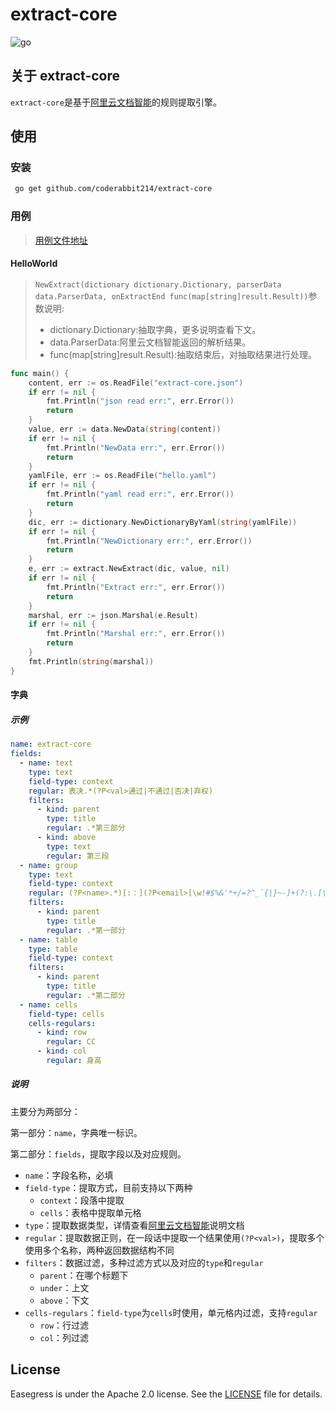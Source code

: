 # extract-core

![go](https://img.shields.io/badge/Go-v1.19-blue)

## 关于 extract-core

`extract-core`是基于[阿里云文档智能](https://www.aliyun.com/product/ai/docmind)的规则提取引擎。

## 使用

### 安装

```bash
 go get github.com/coderabbit214/extract-core
```

### 用例

> [用例文件地址](https://github.com/coderabbit214/extract-core/tree/main/example)

#### HelloWorld

> `NewExtract(dictionary dictionary.Dictionary, parserData data.ParserData, onExtractEnd func(map[string]result.Result))`参数说明:
>
> - dictionary.Dictionary:抽取字典，更多说明查看下文。
> - data.ParserData:阿里云文档智能返回的解析结果。
> - func(map[string]result.Result):抽取结束后，对抽取结果进行处理。

```go
func main() {
	content, err := os.ReadFile("extract-core.json")
	if err != nil {
		fmt.Println("json read err:", err.Error())
		return
	}
	value, err := data.NewData(string(content))
	if err != nil {
		fmt.Println("NewData err:", err.Error())
		return
	}
	yamlFile, err := os.ReadFile("hello.yaml")
	if err != nil {
		fmt.Println("yaml read err:", err.Error())
		return
	}
	dic, err := dictionary.NewDictionaryByYaml(string(yamlFile))
	if err != nil {
		fmt.Println("NewDictionary err:", err.Error())
		return
	}
	e, err := extract.NewExtract(dic, value, nil)
	if err != nil {
		fmt.Println("Extract err:", err.Error())
		return
	}
	marshal, err := json.Marshal(e.Result)
	if err != nil {
		fmt.Println("Marshal err:", err.Error())
		return
	}
	fmt.Println(string(marshal))
}
```

#### 字典

##### 示例

```yaml
name: extract-core
fields:
  - name: text
    type: text
    field-type: context
    regular: 表决.*(?P<val>通过|不通过|否决|弃权)
    filters:
      - kind: parent
        type: title
        regular: .*第三部分
      - kind: above
        type: text
        regular: 第三段
  - name: group
    type: text
    field-type: context
    regular: (?P<name>.*)[:：](?P<email>[\w!#$%&'*+/=?^_`{|}~-]+(?:\.[\w!#$%&'*+/=?^_`{|}~-]+)*@(?:[\w](?:[\w-]*[\w])?\.)+[\w](?:[\w-]*[\w])?)
    filters:
      - kind: parent
        type: title
        regular: .*第一部分
  - name: table
    type: table
    field-type: context
    filters:
      - kind: parent
        type: title
        regular: .*第二部分
  - name: cells
    field-type: cells
    cells-regulars:
      - kind: row
        regular: CC
      - kind: col
        regular: 身高
```

##### 说明

主要分为两部分：

第一部分：`name`，字典唯一标识。

第二部分：`fields`，提取字段以及对应规则。

- `name`：字段名称，必填
- `field-type`：提取方式，目前支持以下两种
  - `context`：段落中提取
  - `cells`：表格中提取单元格
- `type`：提取数据类型，详情查看[阿里云文档智能](https://www.aliyun.com/product/ai/docmind)说明文档
- `regular`：提取数据正则，在一段话中提取一个结果使用`(?P<val>)`，提取多个使用多个名称，两种返回数据结构不同
- `filters`：数据过滤，多种过滤方式以及对应的`type`和`regular`
  - `parent`：在哪个标题下
  - `under`：上文
  - `above`：下文
- `cells-regulars`：`field-type`为`cells`时使用，单元格内过滤，支持`regular`
  - `row`：行过滤
  - `col`：列过滤

## License

Easegress is under the Apache 2.0 license. See the [LICENSE](https://github.com/coderabbit214/easegress/blob/main/LICENSE) file for details.

